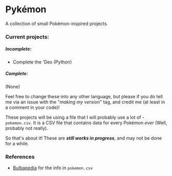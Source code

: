 # Pykémon
A collection of small Pokémon-inspired projects.

### Current projects:
##### Incomplete:
 - Complete the 'Dex (Python)
##### Complete:
(None)

Feel free to change these into any other language, but please if you do tell me via an issue with the "*making my version*" tag, and credit me (at least in a comment in your code)!

These projects will be using a file that I will probably use a lot of - `pokemon.csv`. It is a CSV file that contains data for every Pokémon *ever* (Well, probably not really).

So that's about it! These are ***still works in progress***, and may not be done for a while.

### References
 - [Bulbapedia](https://bulbapedia.bulbagarden.net/wiki/Main_Page) for the info in `pokemon.csv`
